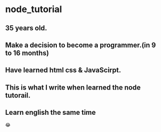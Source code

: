 # node_tutorial
## 35 years old.
## Make a decision to become a programmer.(in 9 to 16 months)
## Have learned html css & JavaScirpt.
## This is what I write when learned the node tutorail.
## Learn english the same time
:joy:
